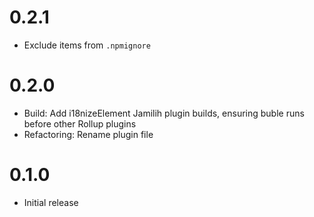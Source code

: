 # 0.2.1

- Exclude items from `.npmignore`

# 0.2.0

- Build: Add i18nizeElement Jamilih plugin builds, ensuring buble runs
    before other Rollup plugins
- Refactoring: Rename plugin file

# 0.1.0

- Initial release
